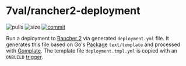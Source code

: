 # 7val/rancher2-deployment

![pulls](https://img.shields.io/docker/pulls/7val/rancher2-deployment.svg)
![size](https://images.microbadger.com/badges/image/7val/rancher2-deployment.svg)
[![commit](https://images.microbadger.com/badges/commit/7val/rancher2-deployment.svg)](https://microbadger.com/images/7val/rancher2-deployment)

Run a deployment to [Rancher 2][1] via generated `deployment.yml` file.
It generates this file based on Go's
[Package][2] `text/template` and processed with [Gomplate][3].
The template file `deployment.tmpl.yml` is copied with
an `ONBUILD` [trigger][4].


[1]: https://rancher.com/docs/rancher/v2.x/en/
[2]: https://golang.org/pkg/text/template/
[3]: https://docs.gomplate.ca/
[4]: https://docs.docker.com/engine/reference/builder/#onbuild